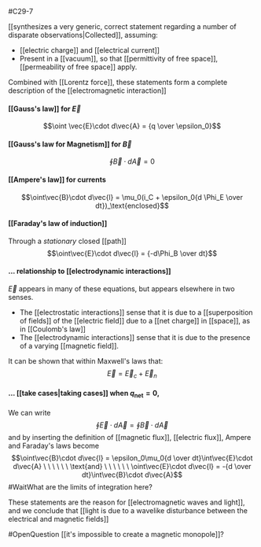 #C29-7 

[[synthesizes a very generic, correct statement regarding a number of disparate observations|Collected]], assuming:
- [[electric charge]] and [[electrical current]]
- Present in a [[vacuum]], so that [[permittivity of free space]], [[permeability of free space]] apply.

Combined with [[Lorentz force]], these statements form a complete description of the [[electromagnetic interaction]]

#### [[Gauss's law]] for $\vec{E}$
$$\oint \vec{E}\cdot d\vec{A} = {q \over \epsilon_0}$$
#### [[Gauss's law for Magnetism]] for $\vec{B}$
$$\oint\vec{B}\cdot d\vec{A} = 0$$
#### [[Ampere's law]] for currents
$$\oint\vec{B}\cdot d\vec{l} = \mu_0(i_C + \epsilon_0{d \Phi_E \over dt})_\text{enclosed}$$
#### [[Faraday's law of induction]]
Through a *stationary* closed [[path]]
$$\oint\vec{E}\cdot d\vec{l} = {-d\Phi_B \over dt}$$

#### ... relationship to [[electrodynamic interactions]]
$\vec{E}$ appears in many of these equations, but appears elsewhere in two senses. 
- The [[electrostatic interactions]] sense that it is due to a [[superposition of fields]] of the [[electric field]] due to a  [[net charge]] in [[space]], as in [[Coulomb's law]]
- The [[electrodynamic interactions]] sense that it is due to the presence of a varying [[magnetic field]].

It can be shown that within Maxwell's laws that: $$\vec{E} = \vec{E}_c + \vec{E}_n$$
#### ... [[take cases|taking cases]] when $q_\text{net}=0$,
We can write $$\oint\vec{E}\cdot d\vec{A} = \oint\vec{B}\cdot d\vec{A}$$ and by inserting the definition of [[magnetic flux]], [[electric flux]], Ampere and Faraday's laws become $$\oint\vec{B}\cdot d\vec{l} = \epsilon_0\mu_0{d \over dt}\int\vec{E}\cdot d\vec{A} \ \ \ \ \ \ \text{and} \ \ \ \ \ \  \oint\vec{E}\cdot d\vec{l} = -{d \over dt}\int\vec{B}\cdot d\vec{A}$$ #WaitWhat are the limits of integration here?

These statements are the reason for [[electromagnetic waves and light]], and we conclude that [[light is due to a wavelike disturbance between the electrical and magnetic fields]]

#OpenQuestion [[it's impossible to create a magnetic monopole]]?
